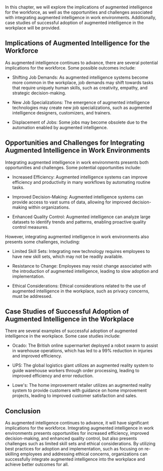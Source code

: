 
In this chapter, we will explore the implications of augmented intelligence for the workforce, as well as the opportunities and challenges associated with integrating augmented intelligence in work environments. Additionally, case studies of successful adoption of augmented intelligence in the workplace will be provided.

Implications of Augmented Intelligence for the Workforce
--------------------------------------------------------

As augmented intelligence continues to advance, there are several potential implications for the workforce. Some possible outcomes include:

* Shifting Job Demands: As augmented intelligence systems become more common in the workplace, job demands may shift towards tasks that require uniquely human skills, such as creativity, empathy, and strategic decision-making.

* New Job Specializations: The emergence of augmented intelligence technologies may create new job specializations, such as augmented intelligence designers, customizers, and trainers.

* Displacement of Jobs: Some jobs may become obsolete due to the automation enabled by augmented intelligence.

Opportunities and Challenges for Integrating Augmented Intelligence in Work Environments
----------------------------------------------------------------------------------------

Integrating augmented intelligence in work environments presents both opportunities and challenges. Some potential opportunities include:

* Increased Efficiency: Augmented intelligence systems can improve efficiency and productivity in many workflows by automating routine tasks.

* Improved Decision-Making: Augmented intelligence systems can provide access to vast sums of data, allowing for improved decision-making within organizations.

* Enhanced Quality Control: Augmented intelligence can analyze large datasets to identify trends and patterns, enabling proactive quality control measures.

However, integrating augmented intelligence in work environments also presents some challenges, including:

* Limited Skill Sets: Integrating new technology requires employees to have new skill sets, which may not be readily available.

* Resistance to Change: Employees may resist change associated with the introduction of augmented intelligence, leading to slow adoption and implementation.

* Ethical Considerations: Ethical considerations related to the use of augmented intelligence in the workplace, such as privacy concerns, must be addressed.

Case Studies of Successful Adoption of Augmented Intelligence in the Workplace
------------------------------------------------------------------------------

There are several examples of successful adoption of augmented intelligence in the workplace. Some case studies include:

* Ocado: The British online supermarket deployed a robot swarm to assist in warehouse operations, which has led to a 99% reduction in injuries and improved efficiency.

* UPS: The global logistics giant utilizes an augmented reality system to guide warehouse workers through order processing, leading to improved efficiency and error reduction.

* Lowe's: The home improvement retailer utilizes an augmented reality system to provide customers with guidance on home improvement projects, leading to improved customer satisfaction and sales.

Conclusion
----------

As augmented intelligence continues to advance, it will have significant implications for the workforce. Integrating augmented intelligence in work environments presents opportunities for increased efficiency, improved decision-making, and enhanced quality control, but also presents challenges such as limited skill sets and ethical considerations. By utilizing best practices for adoption and implementation, such as focusing on re-skilling employees and addressing ethical concerns, organizations can successfully integrate augmented intelligence into the workplace and achieve better outcomes for all.
